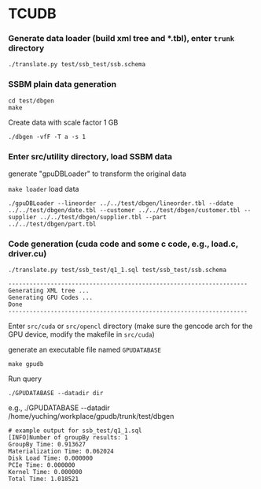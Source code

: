 # TCUDB

### Generate data loader (build xml tree and *.tbl), enter `trunk` directory
`./translate.py test/ssb_test/ssb.schema`

### SSBM plain data generation
```
cd test/dbgen
make
```

Create data with scale factor 1 GB

`./dbgen -vfF -T a -s 1`

### Enter src/utility directory, load SSBM data
generate "gpuDBLoader" to transform the original data

`make loader` 
load data 

`./gpuDBLoader --lineorder ../../test/dbgen/lineorder.tbl --ddate ../../test/dbgen/date.tbl --customer ../../test/dbgen/customer.tbl --supplier ../../test/dbgen/supplier.tbl --part ../../test/dbgen/part.tbl`


### Code generation (cuda code and some c code, e.g., load.c, driver.cu)
`./translate.py test/ssb_test/q1_1.sql test/ssb_test/ssb.schema`
```
--------------------------------------------------------------------
Generating XML tree ...
Generating GPU Codes ...
Done
--------------------------------------------------------------------
```

Enter `src/cuda` or `src/opencl` directory
(make sure the gencode arch for the GPU device, modify the makefile in `src/cuda`)

generate an executable file named `GPUDATABASE`

`make gpudb`

Run query

`./GPUDATABASE --datadir dir`

e.g., ./GPUDATABASE --datadir /home/yuching/workplace/gpudb/trunk/test/dbgen

```
# example output for ssb_test/q1_1.sql
[INFO]Number of groupBy results: 1
GroupBy Time: 0.913627
Materialization Time: 0.062024
Disk Load Time: 0.000000
PCIe Time: 0.000000
Kernel Time: 0.000000
Total Time: 1.018521
```
